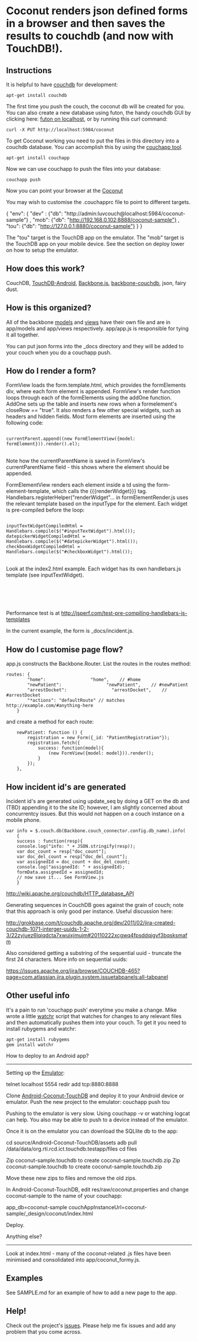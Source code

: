 Coconut renders json defined forms in a browser and then saves the results to couchdb (and now with TouchDB!).
=========================================================================================

Instructions
------------

It is helpful to have [couchdb](http://couchdb.apache.org/) for development:

    apt-get install couchdb

The first time you push the couch, the coconut db will be created for you. You can also create a new database using futon, the handy couchdb GUI by clicking here: [futon on localhost](http://localhost:5984/_utils), or by running this curl command:

    curl -X PUT http://localhost:5984/coconut

To get Coconut working you need to put the files in this directory into a couchdb database. You can accomplish this by using the
[couchapp tool](http://couchapp.org/page/couchapp-python).

    apt-get install couchapp

Now we can use couchapp to push the files into your database:

    couchapp push

Now you can point your browser at the [Coconut](http://localhost:5984/coconut/_design/coconut/index.html)

You may wish to customise the .couchapprc file to point to different targets.

{ "env":
  { "dev"    : {"db": "http://admin:luvcouch@localhost:5984/coconut-sample"}
  , "mob": {"db": "http://192.168.0.102:8888/coconut-sample"}
  , "tou": {"db": "http://127.0.0.1:8880/coconut-sample"}
  }
}

The "tou" target is the TouchDB app on the emulator. The "mob" target is the TouchDB app on your mobile device. See the section on deploy lower on how to setup the emulator.

How does this work?
-------------------

CouchDB, [TouchDB-Android](https://github.com/couchbaselabs/TouchDB-Android), [Backbone.js](http://documentcloud.github.com/backbone), [backbone-couchdb](https://github.com/janmonschke/backbone-couchdb), json, fairy dust.


How is this organized?
----------------------

All of the backbone [models](http://documentcloud.github.com/backbone/#Model) and [views](http://documentcloud.github.com/backbone/#Model) have their own file and are in app/models and app/views respectively. app/app.js is responsible for tying it all together.

You can put json forms into the \_docs directory and they will be added to your couch when you do a couchapp push.

How do I render a form?
----------------------

FormView loads the form.template.html, which provides the formElements div, where each form element is appended. FormView's render
function loops through each of the formElements using the addOne function. AddOne sets up the table and inserts new rows when a formelement's closeRow == "true".
It also renders a few other special widgets, such as headers and hidden fields. 
Most form elements are inserted using the following code:
<pre><code>
currentParent.append((new FormElementView({model: formElement})).render().el);
</code>
</pre>
Note how the currentParentName is saved in FormView's currentParentName field - this shows where the element should be appended.

FormElementView renders each element inside a td using the form-element-template, which calls the {{{renderWidget}}} tag.
Handlebars.registerHelper("renderWidget"... in formElementRender.js uses the relevant template based on the inputType for the element. 
Each widget is pre-compiled before the loop:
<pre>
<code>
inputTextWidgetCompiledHtml = Handlebars.compile($("#inputTextWidget").html());
datepickerWidgetCompiledHtml = Handlebars.compile($("#datepickerWidget").html());
checkboxWidgetCompiledHtml = Handlebars.compile($("#checkboxWidget").html());
</code>
</pre>
Look at the index2.html example. Each widget has its own handlebars.js template (see inputTextWidget).  
<pre>
<code>
<script id="dropdownWidget" type="text/x-handlebars-template">
	<select id='{{identifier}}' {{#options}}data-{{name}}='{{value}}' {{/options}} name='{{identifier}}'>
	{{#dropdown enumerations}}
	{{/dropdown}}
	</select>
</script>
</code>
</pre>

Performance test is at http://jsperf.com/test-pre-compiling-handlebars-js-templates

In the current example, the form is _docs/incident.js.

How do I customise page flow?
-----------------

app.js constructs the Backbone.Router. List the routes in the routes method:
    
    routes: {
        	"home":                 "home",    // #home
        	"newPatient":                 "newPatient",    // #newPatient
        	"arrestDocket":                 "arrestDocket",    // #arrestDocket
            "*actions": "defaultRoute" // matches http://example.com/#anything-here
        }
     
and create a method for each route:
    
        newPatient: function () {
        	registration = new Form({_id: "PatientRegistration"});
        	registration.fetch({
        		success: function(model){
        			(new FormView({model: model})).render(); 
        		}
        	});
        },

How incident id's are generated
-----------------

Incident id's are generated using update_seq by doing a GET on the db and (TBD) appending it to the site ID; however, I am slightly concerned about concurrentcy issues. 
But this would not happen on a couch instance on a mobile phone.

    var info = $.couch.db(Backbone.couch_connector.config.db_name).info(
	    {
		success : function(resp){
		console.log("info: " + JSON.stringify(resp));
		var doc_count = resp["doc_count"];
		var doc_del_count = resp["doc_del_count"];
		var assignedId = doc_count + doc_del_count;
		console.log("assignedId: " + assignedId);
		formData.assignedId = assignedId;
		// now save it... See FormView.js
		}

http://wiki.apache.org/couchdb/HTTP_database_API

Generating sequences in CouchDB goes against the grain of couch; note that this approach is only good per instance. Useful discussion here:

http://grokbase.com/t/couchdb.apache.org/dev/2011/02/jira-created-couchdb-1071-interger-uuids-1-2-3/22zyjuez6lqiqdcta7xwuixjmujm#20110222xcgwq4fpsddqjgyf3bqsksmafm

Also considered getting a substring of the sequential uuid - truncate the first 24 characters. More info on sequential uuids: 

https://issues.apache.org/jira/browse/COUCHDB-465?page=com.atlassian.jira.plugin.system.issuetabpanels:all-tabpanel
           
Other useful info
-----------------

It's a pain to run 'couchapp push' everytime you make a change. Mike wrote a little [watchr](http://rubygems.org/gems/watchr) script that watches for changes to any relevant files and then automatically pushes them into your couch. To get it you need to install rubygems and watchr:

    apt-get install rubygems
    gem install watchr
    
How to deploy to an Android app?
___________


Setting up the [Emulator](http://developer.android.com/guide/developing/devices/emulator.html): 

telnet localhost 5554 
redir add tcp:8880:8888

Clone [Android-Coconut-TouchDB](https://github.com/vetula/Android-Coconut-TouchDB) and deploy it to your Android device or emulator.
Push the new project to the emulator:
couchapp push tou

Pushing to the emulator is very slow. Using couchapp -v or watching logcat can help. You also may be able to push to a device instead of the emulator.

Once it is on the emulator you can download the SQLlite db to the app:

cd source/Android-Coconut-TouchDB/assets
adb pull /data/data/org.rti.rcd.ict.touchdb.testapp/files
cd files

Zip coconut-sample.touchdb to create coconut-sample.touchdb.zip
Zip coconut-sample.touchdb to create coconut-sample.touchdb.zip

Move these new zips to files and remove the old zips.

In Android-Coconut-TouchDB, edit res/raw/coconut.properties and change coconut-sample to the name of your couchapp:

app_db=coconut-sample
couchAppInstanceUrl=coconut-sample/_design/coconut/index.html

Deploy.

Anything else?
______________

Look at index.html - many of the coconut-related .js files have been minimised and consolidated into app/coconut_formy.js. 
    
Examples
--------

See SAMPLE.md for an example of how to add a new page to the app.       

Help!
----
Check out the project's [issues](https://github.com/vetula/coconut/issues). Please help me fix issues and add any problem that you come across.
